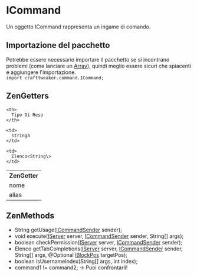 # ICommand

Un oggetto ICommand rappresenta un ingame di comando.

## Importazione del pacchetto

Potrebbe essere necessario importare il pacchetto se si incontrano problemi (come lanciare un [Array](/AdvancedFunctions/Arrays_and_Loops/)), quindi meglio essere sicuri che spiacenti e aggiungere l'importazione.  
`import crafttweaker.command.ICommand;`

## ZenGetters

<table>
  <tr>
    <th>
      ZenGetter
    </th>
    
    <th>
      Tipo Di Reso
    </th>
  </tr>
  
  <tr>
    <td>
      nome
    </td>
    
    <td>
      stringa
    </td>
  </tr>
  
  <tr>
    <td>
      alias
    </td>
    
    <td>
      Elenco<String\>
    </td>
  </tr>
</table>

## ZenMethods

- String getUsage([ICommandSender](/Vanilla/Commands/ICommandSender/) sender);
- void execute([IServer](/Vanilla/Game/IServer/) server, [ICommandSender](/Vanilla/Commands/ICommandSender/) sender, String[] args);
- boolean checkPermission([IServer](/Vanilla/Game/IServer/) server, [ICommandSender](/Vanilla/Commands/ICommandSender/) sender);
- Elenco<string> getTabCompletions([IServer](/Vanilla/Game/IServer/) server, [ICommandSender](/Vanilla/Commands/ICommandSender/) sender, String[] args, @Optional [IBlockPos](/Vanilla/World/IBlockPos/) targetPos);
- boolean isUsernameIndex(String[] args, int index);
- command1 != command2; → Puoi confrontarli!